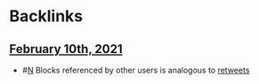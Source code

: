 
# Backlinks
## [February 10th, 2021](<February 10th, 2021.md>)
- #[N](<N.md>) Blocks referenced by other users is analogous to [retweets](<retweets.md>)

